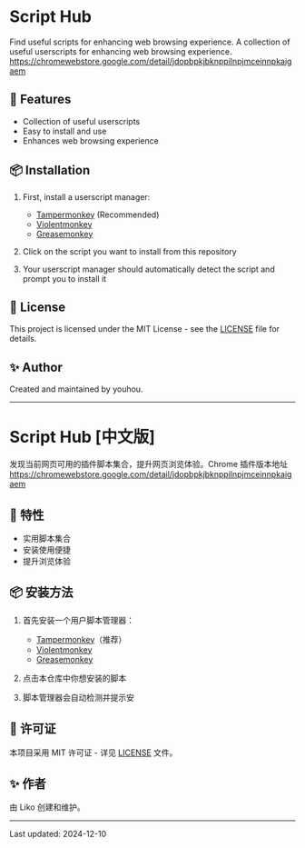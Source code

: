 # Script Hub

Find useful scripts for enhancing web browsing experience. A collection of useful userscripts for enhancing web browsing experience.
https://chromewebstore.google.com/detail/jdopbpkjbknppilnpjmceinnpkaigaem 


## 🌟 Features

- Collection of useful userscripts
- Easy to install and use
- Enhances web browsing experience

## 📦 Installation

1. First, install a userscript manager:
   - [Tampermonkey](https://www.tampermonkey.net/) (Recommended)
   - [Violentmonkey](https://violentmonkey.github.io/)
   - [Greasemonkey](https://www.greasespot.net/)

2. Click on the script you want to install from this repository
3. Your userscript manager should automatically detect the script and prompt you to install it


## 📄 License

This project is licensed under the MIT License - see the [LICENSE](LICENSE) file for details.

## ✨ Author

Created and maintained by youhou.

---

# Script Hub [中文版]

发现当前网页可用的插件脚本集合，提升网页浏览体验。Chrome 插件版本地址 
https://chromewebstore.google.com/detail/jdopbpkjbknppilnpjmceinnpkaigaem 

## 🌟 特性

- 实用脚本集合
- 安装使用便捷
- 提升浏览体验

## 📦 安装方法

1. 首先安装一个用户脚本管理器：
   - [Tampermonkey](https://www.tampermonkey.net/)（推荐）
   - [Violentmonkey](https://violentmonkey.github.io/)
   - [Greasemonkey](https://www.greasespot.net/)

2. 点击本仓库中你想安装的脚本
3. 脚本管理器会自动检测并提示安


## 📄 许可证

本项目采用 MIT 许可证 - 详见 [LICENSE](LICENSE) 文件。

## ✨ 作者

由 Liko 创建和维护。

---
Last updated: 2024-12-10
